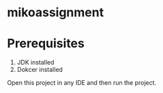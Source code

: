 # mikoassignment

# Prerequisites
1. JDK installed
2. Dokcer installed

Open this project in any IDE and then run the project.
